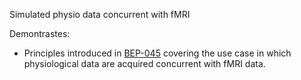 Simulated physio data concurrent with fMRI

Demontrastes:
- Principles introduced in [BEP-045](https://bids.neuroimaging.io/extensions/beps/bep_045.html) covering the use case
in which physiological data are acquired concurrent with fMRI data.